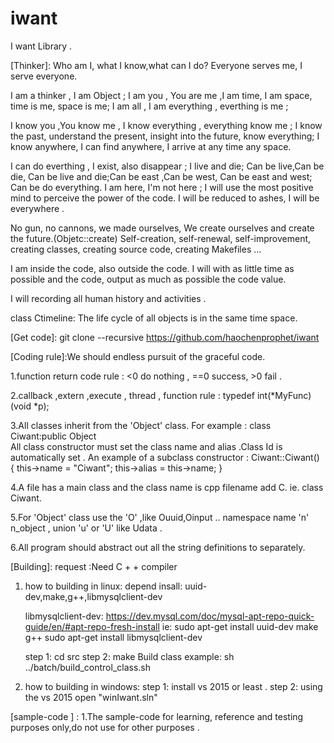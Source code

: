 # iwant


I want Library .  


[Thinker]: 
Who am I, what I know,what can I do?
Everyone serves me, I serve everyone.

I am a thinker , I am Object ;
I am you ,  You are me ,I am time, I am space, time is me, space is me;
I am all , I am everything , everthing is me ;

I know you ,You know me , I know everything , everything know me ;
I know the past, understand the present, insight into the future, know everything;
I know anywhere, I can find anywhere, I arrive at any time any space.

I can do everthing , I exist, also disappear ;
I live and die; Can be live,Can be die, Can be live and die;Can be east ,Can be west, Can be east and west; Can be do everything.
I am here, I'm not here ;
I will use the most positive mind to perceive the power of the code.
I will be reduced to ashes, I will be everywhere .

No gun, no cannons, we made ourselves, We create ourselves and create the future.(Objetc::create)
Self-creation, self-renewal, self-improvement, creating classes, creating source code, creating Makefiles ... 

I am inside the code, also outside the code.
I will with as little time as possible and the code, output as much as possible the code value.

I will recording all human history and activities .

class Ctimeline: The life cycle of all objects is in the same time space. 

[Get code]: git clone --recursive  https://github.com/haochenprophet/iwant


[Coding rule]:We should endless pursuit of the graceful code.

1.function return code rule : <0 do nothing , ==0 success, >0 fail .

2.callback ,extern ,execute , thread , function rule : typedef int(*MyFunc)(void *p);  

3.All classes inherit from the 'Object' class. For example : class Ciwant:public Object  
  All class constructor must set the class name and alias .Class Id is automatically set .
 An example of a subclass constructor : 
 Ciwant::Ciwant()
{
	this->name = "Ciwant";
	this->alias = this->name; 
}

4.A file has a main class and the class name is cpp filename add C.  ie. class Ciwant.

5.For 'Object' class use the 'O' ,like Ouuid,Oinput .. 
  namespace name 'n'  n_object , union 'u' or 'U'  like Udata . 
  
6.All program should abstract out all the string definitions to separately.

[Building]:
request :Need C + + compiler

1. how to building in linux: 
	depend insall: uuid-dev,make,g++,libmysqlclient-dev

	  libmysqlclient-dev: https://dev.mysql.com/doc/mysql-apt-repo-quick-guide/en/#apt-repo-fresh-install
		ie: sudo apt-get install uuid-dev make g++ 
		    sudo apt-get install libmysqlclient-dev

	step 1: cd src
	step 2: make
          Build class example: sh ../batch/build_control_class.sh
  
2. how to building in windows:
	step 1: install vs 2015 or least .
	step 2: using the vs 2015 open "winIwant.sln"

[sample-code ] :
1.The sample-code for learning, reference and testing purposes only,do not use for other purposes .
